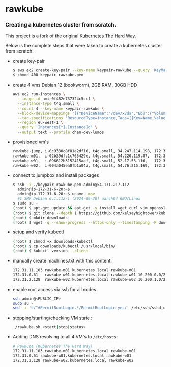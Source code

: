 # rawkube

### Creating a kubernetes cluster from scratch.
This project is a fork of the original [Kubernetes The Hard Way](https://github.com/kelseyhightower/kubernetes-the-hard-way).

Below is the complete steps that were taken to create a kubernetes cluster from scratch.


* create key-pair
  ```bash
  $ aws ec2 create-key-pair --key-name keypair-rawkube --query 'KeyMaterial' --output text > keypair-rawkube.pem --profile chen-dev-lumos
  $ chmod 400 keypair-rawkube.pem
  ```

* create 4 vms Debian 12 (bookworm), 2GB RAM, 30GB HDD
  ```bash
  aws ec2 run-instances \
    --image-id ami-0f482e737324c5ccf \
    --instance-type t4g.small \
    --count 4 --key-name keypair-rawkube \
    --block-device-mappings '[{"DeviceName":"/dev/xvda","Ebs":{"VolumeSize":30,"VolumeType":"gp3"}}]' \
    --tag-specifications 'ResourceType=instance,Tags=[{Key=Name,Value=k8s-node}]' \
    --region eu-west-1 \
    --query 'Instances[*].InstanceId' \
    --output text --profile chen-dev-lumos
  ```
* provisioned vm's
  ```bash
  rawkube-jump, i-0c9330c8f81e2df10, t4g.small, 34.247.114.198, 172.31.6.20
  rawkube-m01,  i-02b39dfc1c765429e, t4g.small, 54.220.119.87,  172.31.11.103
  rawkube-w01,  i-096612b3152415aaf, t4g.small, 52.17.53.116,   172.31.0.61
  rawkube-w02,  i-004a045ea0fb1a04a, t4g.small, 54.76.215.169,  172.31.2.128
  ```

* connect to jumpbox and install packages
  ```bash
  $ ssh -i ./keypair-rawkube.pem admin@54.171.217.112                                                                                                                                ✔  13:54:03 
    admin@ip-172-31-6-20:~$
    admin@ip-172-31-6-20:~$ uname -mov
    #1 SMP Debian 6.1.112-1 (2024-09-30) aarch64 GNU/Linux
  $ sudo su -
  (root) $ apt-get update && apt-get -y install wget curl vim openssl git
  (root) $ git clone --depth 1 https://github.com/kelseyhightower/kubernetes-the-hard-way.git
  (root) $ mkdir downloads
  (root) $ wget -q --show-progress --https-only --timestamping -P downloads -i downloads.txt
  ```

* setup and verify kubectl
  ```bash
  (root) $ chmod +x downloads/kubectl
  (root) $ cp downloads/kubectl /usr/local/bin/
  (root) $ kubectl version --client
  ```
* manually create machines.txt with this content:
  ```bash
  172.31.11.103 rawkube-m01.kubernetes.local rawkube-m01
  172.31.0.61   rawkube-w01.kubernetes.local rawkube-w01 10.200.0.0/24
  172.31.2.128  rawkube-w02.kubernetes.local rawkube-w02 10.200.1.0/24
  ```
* enable root access via ssh for all nodes
  ```bash
  ssh admin@<PUBLIC_IP>
  sudo su -
  sed -i 's/^#PermitRootLogin.*/PermitRootLogin yes/' /etc/ssh/sshd_config && systemctl restart sshd
  ```

* stopping/starting/checking VM state :
  ```bash
  ./rawkube.sh <start|stop|status>   
  ```

* Adding DNS resolving to all 4 VM's to `/etc/hosts` :
  ```bash
  # Rawkube (Kubernetes The Hard Way)
  172.31.11.103 rawkube-m01.kubernetes.local rawkube-m01
  172.31.0.61 rawkube-w01.kubernetes.local rawkube-w01
  172.31.2.128 rawkube-w02.kubernetes.local rawkube-w02
  ```
  

